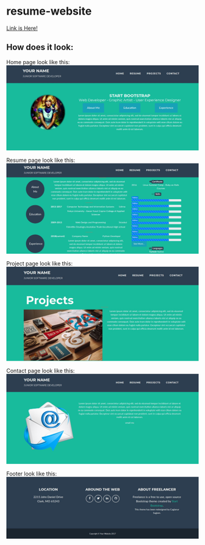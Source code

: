 # resume-website


[Link is Here!](https://comnurz.github.io/resume-website/ "Resume-website")


## How does it look:

Home page look like this:
![alt-tag](https://github.com/Comnurz/resume-website/blob/master/img/readme/home.jpg "Home Page")

Resume page look like this:
![alt-tag](https://github.com/Comnurz/resume-website/blob/master/img/readme/resume.jpg "Resume Page")

Project page look like this:
![alt-tag](https://github.com/Comnurz/resume-website/blob/master/img/readme/projects.jpg "Project Page")

Contact page look like this:
![alt-tag](https://github.com/Comnurz/resume-website/blob/master/img/readme/contact.jpg "Contact Page")

Footer look like this:
![alt-tag](https://github.com/Comnurz/resume-website/blob/master/img/readme/footer.jpg "Footer")
